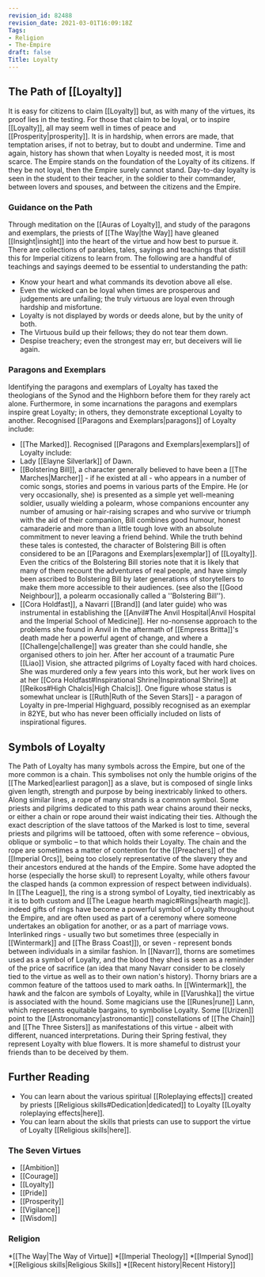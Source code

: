```yaml
---
revision_id: 82488
revision_date: 2021-03-01T16:09:18Z
Tags:
- Religion
- The-Empire
draft: false
Title: Loyalty
---
```

## The Path of [[Loyalty]]
It is easy for citizens to claim [[Loyalty]] but, as with many of the virtues, its proof lies in the testing. For those that claim to be loyal, or to inspire [[Loyalty]], all may seem well in times of peace and [[Prosperity|prosperity]]. It is in hardship, when errors are made, that temptation arises, if not to betray, but to doubt and undermine. Time and again, history has shown that when Loyalty is needed most, it is most scarce. The Empire stands on the foundation of the Loyalty of its citizens. If they be not loyal, then the Empire surely cannot stand. Day-to-day loyalty is seen in the student to their teacher, in the soldier to their commander, between lovers and spouses, and between the citizens and the Empire.
### Guidance on the Path
Through meditation on the [[Auras of Loyalty]], and study of the paragons and exemplars, the priests of [[The Way|the Way]] have gleaned [[Insight|insight]] into the heart of the virtue and how best to pursue it. There are collections of parables, tales, sayings and teachings that distill this for Imperial citizens to learn from. The following are a handful of teachings and sayings deemed to be essential to understanding the path:
* Know your heart and what commands its devotion above all else.
* Even the wicked can be loyal when times are prosperous and judgements are unfailing; the truly virtuous are loyal even through hardship and misfortune.
* Loyalty is not displayed by words or deeds alone, but by the unity of both.
* The Virtuous build up their fellows; they do not tear them down.
* Despise treachery; even the strongest may err, but deceivers will lie again.
### Paragons and Exemplars
Identifying the paragons and exemplars of Loyalty has taxed the theologians of the Synod and the Highborn before them for they rarely act alone. Furthermore, in some incarnations the paragons and exemplars inspire great Loyalty; in others, they demonstrate exceptional Loyalty to another. 
Recognised [[Paragons and Exemplars|paragons]] of Loyalty include:
* [[The Marked]].
Recognised [[Paragons and Exemplars|exemplars]] of Loyalty include:
* Lady [[Elayne Silverlark]] of Dawn.
* [[Bolstering Bill]], a character generally believed to have been a [[The Marches|Marcher]] - if he existed at all - who appears in a number of comic songs, stories and poems in various parts of the Empire. He (or very occasionally, she) is presented as a simple yet well-meaning soldier, usually wielding a polearm, whose companions encounter any number of amusing or hair-raising scrapes and who survive or triumph with the aid of their companion, Bill combines good humour, honest camaraderie and more than a little tough love with an absolute commitment to never leaving a friend behind. While the truth behind these tales is contested, the character of Bolstering Bill is often considered to be an [[Paragons and Exemplars|exemplar]] of [[Loyalty]]. Even the critics of the Bolstering Bill stories note that it is likely that many of them recount the adventures of real people, and have simply been ascribed to Bolstering Bill by later generations of storytellers to make them more accessible to their audiences. (see also the [[Good Neighbour]], a polearm occasionally called a ''Bolstering Bill'').
* [[Cora Holdfast]], a Navarri [[Brand]] (and later guide) who was instrumental in establishing the [[Anvil#The Anvil Hospital|Anvil Hospital and the Imperial School of Medicine]]. Her no-nonsense approach to the problems she found in Anvil in the aftermath of [[Empress Britta]]'s death made her a powerful agent of change, and where a [[Challenge|challenge]] was greater than she could handle, she organised others to join her. After her account of a traumatic Pure [[Liao]] Vision, she attracted pilgrims of Loyalty faced with hard choices. She was murdered only a few years into this work, but her work lives on at her [[Cora Holdfast#Inspirational Shrine|Inspirational Shrine]] at [[Reikos#High Chalcis|High Chalcis]].
One figure whose status is somewhat unclear is [[Ruth|Ruth of the Seven Stars]] - a paragon of Loyalty in pre-Imperial Highguard, possibly recognised as an exemplar in 82YE, but who has never been officially included on lists of inspirational figures.
## Symbols of Loyalty
The Path of Loyalty has many symbols across the Empire, but one of the more common is a chain. This symbolises not only the humble origins of the [[The Marked|earliest paragon]] as a slave, but is composed of single links given length, strength and purpose by being inextricably linked to others. Along similar lines, a rope of many strands is a common symbol. Some priests and pilgrims dedicated to this path wear chains around their necks, or either a chain or rope around their waist indicating their ties. Although the exact description of the slave tattoos of the Marked is lost to time, several priests and pilgrims will be tattooed, often with some reference – obvious, oblique or symbolic – to that which holds their Loyalty.
The chain and the rope are sometimes a matter of contention for the [[Preachers]] of the [[Imperial Orcs]], being too closely representative of the slavery they and their ancestors endured at the hands of the Empire. Some have adopted the horse (especially the horse skull) to represent Loyalty, while others favour the clasped hands (a common expression of respect between individuals).
In [[The League]], the ring is a strong symbol of Loyalty, tied inextricably as it is to both  custom and [[The League hearth magic#Rings|hearth magic]]. indeed gifts of rings have become a powerful symbol of Loyalty throughout the Empire, and are often used as part of a ceremony where someone undertakes an obligation for another, or as a part of marriage vows. Interlinked rings - usually two but sometimes three (especially in [[Wintermark]] and [[The Brass Coast]]), or seven - represent bonds between individuals in a similar fashion.
In [[Navarr]], thorns are sometimes used as a symbol of Loyalty, and the blood they shed is seen as a reminder of the price of sacrifice (an idea that many Navarr consider to be closely tied to the virtue as well as to their own nation's history). Thorny briars are a common feature of the tattoos used to mark oaths.
In [[Wintermark]], the hawk and the falcon are symbols of Loyalty, while in [[Varushka]] the virtue is associated with the hound. Some magicians use the [[Runes|rune]] Lann, which represents equitable bargains, to symbolise Loyalty.
Some [[Urizen]] point to the [[Astronomancy|astronomantic]] constellations of [[The Chain]] and [[The Three Sisters]] as manifestations of this virtue - albeit with different, nuanced interpretations. During their Spring festival, they represent Loyalty with blue flowers.
It is more shameful to distrust your friends than to be deceived by them.
## Further Reading
* You can learn about the various spiritual [[Roleplaying effects]] created by priests [[Religious skills#Dedication|dedicated]] to Loyalty [[Loyalty roleplaying effects|here]].
* You can learn about the skills that priests can use to support the virtue of Loyalty [[Religious skills|here]].
### The Seven Virtues
* [[Ambition]]
* [[Courage]]
* [[Loyalty]]
* [[Pride]]
* [[Prosperity]]
* [[Vigilance]]
* [[Wisdom]]
### Religion
*[[The Way|The Way of Virtue]]
*[[Imperial Theology]]
*[[Imperial Synod]]
*[[Religious skills|Religious Skills]]
*[[Recent history|Recent History]]